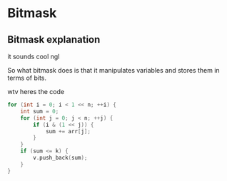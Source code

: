 # Bitmask

## Bitmask explanation

it sounds cool ngl

So what bitmask does is that it manipulates variables and stores them in terms of bits.

wtv heres the code
```cpp
for (int i = 0; i < 1 << n; ++i) {
	int sum = 0;
	for (int j = 0; j < n; ++j) {
		if (i & (1 << j)) {
			sum += arr[j];
		}
	}
	if (sum <= k) {
		v.push_back(sum);
	}
}
```
